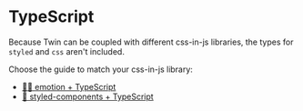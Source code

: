 # TypeScript

Because Twin can be coupled with different css-in-js libraries, the types for `styled` and `css` aren't included.

Choose the guide to match your css-in-js library:

- [👩‍🎤&nbsp;emotion + TypeScript](emotion/typescript.md)
- [💅&nbsp;styled-components + TypeScript](styled-components/typescript.md)
